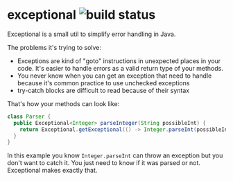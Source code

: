 # exceptional ![build status](https://api.travis-ci.com/romangr/exceptional.svg?branch=master)

Exceptional is a small util to simplify error handling in Java.

The problems it's trying to solve:
* Exceptions are kind of "goto" instructions in unexpected places in your code. It's easier to handle errors as a valid return type of your methods.
* You never know when you can get an exception that need to handle because it's common practice to use unchecked exceptions
* try-catch blocks are difficult to read because of their syntax

That's how your methods can look like:
```java
class Parser {
  public Exceptional<Integer> parseInteger(String possibleInt) {
    return Exceptional.getExceptional(() -> Integer.parseInt(possibleInt));
  }
}
```

In this example you know `Integer.parseInt` can throw an exception but you don't want to catch it.
You just need to know if it was parsed or not. Exceptional makes exactly that.
